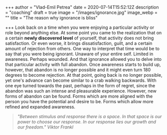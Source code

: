 +++
author = "Vlad-Emil Petrea"
date = 2020-07-14T15:52:12Z
description = "coaching"
draft = true
image = "/images/ignorance.jpg"
image_webp = ""
title = "The reason why ignorance is bliss"

+++
Look back on a time when you were enjoying a particular activity or role beyond anything else. At some point you came to the realization that on a certain **newly discovered level** of yourself, that activity does not bring satisfaction. Or even worse, it brings dissatisfaction, guilt, and a certain amount of rejection from others. One way to interpret that time would be to say that you were being ignorant. Unaware of your entire self. Limited in awareness. Perhaps wounded. And that ignorance allowed you to delve into that particular activity with full abandon. Once awareness starts to build up, however, that abandon is no longer possible and it might even turn 180 degrees to become rejection. At that point, going back is no longer possible, yet one's advance can become similar to a crab walking backwards. With one eye turned towards the past, perhaps in the form of regret, since the abandon was such an intense and pleasurable experience. However, new forms of abandon can be found. Forms which are more aligned with the person you have the potential and desire to be. Forms which allow more refined and expanded awareness.

> _"Between stimulus and response there is a space. In that space is our power to choose our response. In our response lies our growth and our freedom." Viktor Frankl_